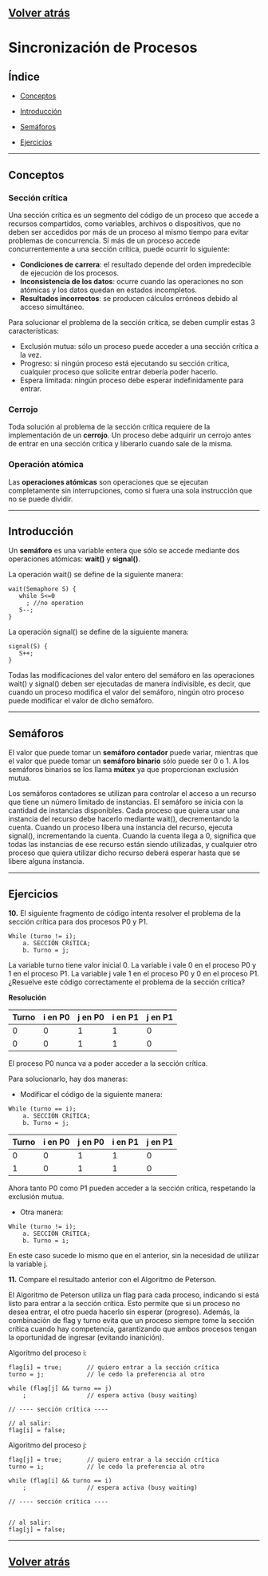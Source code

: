 ## [Volver atrás](readme.md)

# Sincronización de Procesos

## Índice

- [Conceptos](#conceptos)

- [Introducción](#introducción)

- [Semáforos](#semáforos)

- [Ejercicios](#ejercicios)

---

## Conceptos

### Sección crítica

Una sección crítica es un segmento del código de un proceso que accede a recursos compartidos, como variables, archivos o dispositivos, que no deben ser accedidos por más de un proceso al mismo tiempo para evitar problemas de concurrencia. Si más de un proceso accede concurrentemente a una sección crítica, puede ocurrir lo siguiente:

- **Condiciones de carrera**: el resultado depende del orden impredecible de ejecución de los procesos.
- **Inconsistencia de los datos**: ocurre cuando las operaciones no son atómicas y los datos quedan en estados incompletos.
- **Resultados incorrectos**: se producen cálculos erróneos debido al acceso simultáneo.

Para solucionar el problema de la sección crítica, se deben cumplir estas 3 características:

- Exclusión mutua: sólo un proceso puede acceder a una sección crítica a la vez.
- Progreso: si ningún proceso está ejecutando su sección crítica, cualquier proceso que solicite entrar debería poder hacerlo.
- Espera limitada: ningún proceso debe esperar indefinidamente para entrar.

### Cerrojo

Toda solución al problema de la sección crítica requiere de la implementación de un **cerrojo**. Un proceso debe adquirir un cerrojo antes de entrar en una sección crítica y liberarlo cuando sale de la misma. 

### Operación atómica

Las **operaciones atómicas** son operaciones que se ejecutan completamente sin interrupciones, como si fuera una sola instrucción que no se puede dividir.

---

## Introducción

Un **semáforo** es una variable entera que sólo se accede mediante dos operaciones atómicas: **wait()** y **signal()**.

La operación wait() se define de la siguiente manera:
```
wait(Semaphore S) {
   while S<=0
     ; //no operation
   S--;
}
```
La operación signal() se define de la siguiente manera:
```
signal(S) {
   S++;
}
```
Todas las modificaciones del valor entero del semáforo en las operaciones wait() y signal() deben ser ejecutadas de manera indivisible, es decir, que cuando un proceso modifica el valor del semáforo, ningún otro proceso puede modificar el valor de dicho semáforo.

---

## Semáforos

El valor que puede tomar un **semáforo contador** puede variar, mientras que el valor que puede tomar un **semáforo binario** sólo puede ser 0 o 1. A los semáforos binarios se los llama **mútex** ya que proporcionan exclusión mutua.

Los semáforos contadores se utilizan para controlar el acceso a un recurso que tiene un número limitado de instancias. El semáforo se inicia con la cantidad de instancias disponibles. Cada proceso que quiera usar una instancia del recurso debe hacerlo mediante wait(), decrementando la cuenta. Cuando un proceso libera una instancia del recurso, ejecuta signal(), incrementando la cuenta. Cuando la cuenta llega a 0, significa que todas las instancias de ese recurso están siendo utilizadas, y cualquier otro proceso que quiera utilizar dicho recurso deberá esperar hasta que se libere alguna instancia.

---

## Ejercicios

**10.** El siguiente fragmento de código intenta resolver el problema de la sección crítica para dos procesos P0 y P1.
```
While (turno != i);
    a. SECCIÓN CRíTICA;
    b. Turno = j;
```
La variable turno tiene valor inicial 0. La variable i vale 0 en el proceso P0 y 1 en el proceso P1. 
La variable j vale 1 en el proceso P0 y 0 en el proceso P1. 
¿Resuelve este código correctamente el problema de la sección crítica?

**Resolución**

| Turno | i en P0 | j en P0 | i en P1 | j en P1 |
|:------|---------|---------|---------|---------|
| 0     | 0       | 1       | 1       | 0       | 
| 0     | 0       | 1       | 1       | 0       |

El proceso P0 nunca va a poder acceder a la sección crítica.

Para solucionarlo, hay dos maneras:
- Modificar el código de la siguiente manera:
```
While (turno == i);
    a. SECCIÓN CRíTICA;
    b. Turno = j;
```
| Turno | i en P0 | j en P0 | i en P1 | j en P1 |
|:------|---------|---------|---------|---------|
| 0     | 0       | 1       | 1       | 0       | 
| 1     | 0       | 1       | 1       | 0       |

Ahora tanto P0 como P1 pueden acceder a la sección crítica, respetando la exclusión mutua.

- Otra manera:
```
While (turno != i);
    a. SECCIÓN CRíTICA;
    b. Turno = i;
```

En este caso sucede lo mismo que en el anterior, sin la necesidad de utilizar la variable j.

**11.** Compare el resultado anterior con el Algoritmo de Peterson.

El Algoritmo de Peterson utiliza un flag para cada proceso, indicando si está listo para entrar a la sección crítica. Esto permite que si un proceso no desea entrar, el otro pueda hacerlo sin esperar (progreso). Además, la combinación de flag y turno evita que un proceso siempre tome la sección crítica cuando hay competencia, garantizando que ambos procesos tengan la oportunidad de ingresar (evitando inanición).

Algoritmo del proceso i:
```
flag[i] = true;       // quiero entrar a la sección crítica
turno = j;            // le cedo la preferencia al otro

while (flag[j] && turno == j)
    ;                 // espera activa (busy waiting)

// ---- sección crítica ----

// al salir:
flag[i] = false;
```
Algoritmo del proceso j:
```
flag[j] = true;       // quiero entrar a la sección crítica
turno = i;            // le cedo la preferencia al otro

while (flag[i] && turno == i)
    ;                 // espera activa (busy waiting)

// ---- sección crítica ----


// al salir:
flag[j] = false;
```

---

## [Volver atrás](readme.md)